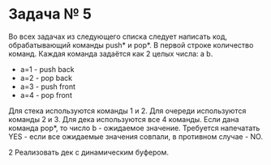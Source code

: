 Задача № 5
========================
Во всех задачах из следующего списка следует написать код, обрабатывающий команды push* и pop*.
В первой строке количество команд.
Каждая команда задаётся как 2 целых числа: a b.

- a=1 - push back
- a=2 - pop back
- a=3 - push front
- a=4 - pop front

Для стека используются команды 1 и 2. Для очереди используются команды 2 и 3. Для дека используются все 4 команды.
Если дана команда pop*, то число b - ожидаемое значение.
Требуется напечатать YES - если все ожидаемые значения совпали, в противном случае - NO.

2 Реализовать дек с динамическим буфером.
